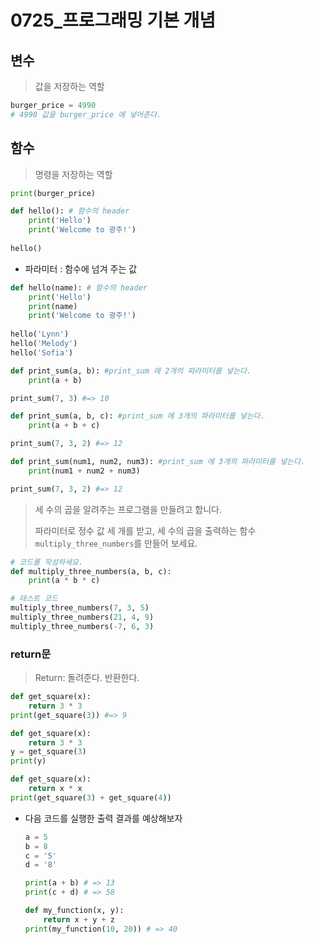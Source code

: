 # 0725_프로그래밍 기본 개념

## 변수 

> 값을 저장하는 역할

```python
burger_price = 4990
# 4990 값을 burger_price 에 넣어준다. 
```

## 함수 

> 명령을 저장하는 역할 

```python
print(burger_price)
```

```python
def hello(): # 함수의 header
    print('Hello')
    print('Welcome to 광주!')
    
hello()
```

- 파라미터 : 함수에 넘겨 주는 값

```python
def hello(name): # 함수의 header
    print('Hello')
    print(name)
    print('Welcome to 광주!')
    
hello('Lynn')
hello('Melody')
hello('Sofia')
```

```python
def print_sum(a, b): #print_sum 에 2개의 파라미터를 넣는다. 
    print(a + b)

print_sum(7, 3) #=> 10
```

```python
def print_sum(a, b, c): #print_sum 에 3개의 파라미터를 넣는다. 
    print(a + b + c)

print_sum(7, 3, 2) #=> 12
```

```python
def print_sum(num1, num2, num3): #print_sum 에 3개의 파라미터를 넣는다. 
    print(num1 + num2 + num3)

print_sum(7, 3, 2) #=> 12
```



> 세 수의 곱을 알려주는 프로그램을 만들려고 합니다.
>
> 파라미터로 정수 값 세 개를 받고, 세 수의 곱을 출력하는 함수 `multiply_three_numbers`를 만들어 보세요.

```python
# 코드를 작성하세요. 
def multiply_three_numbers(a, b, c):
    print(a * b * c)

# 테스트 코드
multiply_three_numbers(7, 3, 5)
multiply_three_numbers(21, 4, 9)
multiply_three_numbers(-7, 6, 3)
```

### return문 

> Return: 돌려준다. 반환한다. 

```python
def get_square(x):
    return 3 * 3
print(get_square(3)) #=> 9
```

```python
def get_square(x):
    return 3 * 3
y = get_square(3)
print(y)
```

```python
def get_square(x):
    return x * x
print(get_square(3) + get_square(4))
```

- 다음 코드를 실행한 출력 결과를 예상해보자 

  ```python
  a = 5
  b = 8
  c = '5'
  d = '8'
  
  print(a + b) # => 13
  print(c + d) # => 58
  ```

  ```python
  def my_function(x, y):
      return x + y + z
  print(my_function(10, 20)) # => 40
  ```

  